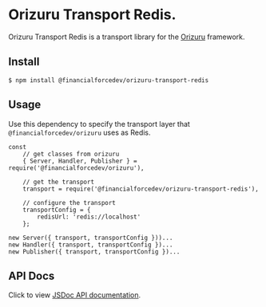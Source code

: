 # Orizuru Transport Redis.

Orizuru Transport Redis is a transport library for the [Orizuru](https://www.npmjs.com/package/@financialforcedev/orizuru) framework.

## Install

```
$ npm install @financialforcedev/orizuru-transport-redis
```

## Usage

Use this dependency to specify the transport layer that ```@financialforcedev/orizuru``` uses as Redis.

	const
		// get classes from orizuru
		{ Server, Handler, Publisher } = require('@financialforcedev/orizuru'),

		// get the transport
		transport = require('@financialforcedev/orizuru-transport-redis'),

		// configure the transport
		transportConfig = {
			redisUrl: 'redis://localhost'
		};

	new Server({ transport, transportConfig }))...
	new Handler({ transport, transportConfig })...
	new Publisher({ transport, transportConfig })...


## API Docs

Click to view [JSDoc API documentation](http://htmlpreview.github.io/?https://github.com/financialforcedev/orizuru-transport-redis/blob/master/doc/index.html).